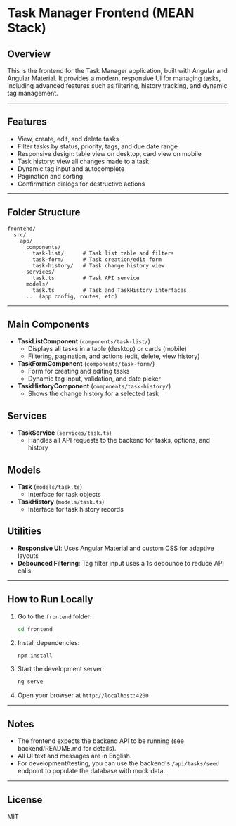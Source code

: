 # Task Manager Frontend (MEAN Stack)

## Overview

This is the frontend for the Task Manager application, built with Angular and Angular Material. It provides a modern, responsive UI for managing tasks, including advanced features such as filtering, history tracking, and dynamic tag management.

---

## Features

- View, create, edit, and delete tasks
- Filter tasks by status, priority, tags, and due date range
- Responsive design: table view on desktop, card view on mobile
- Task history: view all changes made to a task
- Dynamic tag input and autocomplete
- Pagination and sorting
- Confirmation dialogs for destructive actions

---

## Folder Structure

```
frontend/
  src/
    app/
      components/
        task-list/      # Task list table and filters
        task-form/      # Task creation/edit form
        task-history/   # Task change history view
      services/
        task.ts         # Task API service
      models/
        task.ts         # Task and TaskHistory interfaces
      ... (app config, routes, etc)
```

---

## Main Components

- **TaskListComponent** (`components/task-list/`)
  - Displays all tasks in a table (desktop) or cards (mobile)
  - Filtering, pagination, and actions (edit, delete, view history)
- **TaskFormComponent** (`components/task-form/`)
  - Form for creating and editing tasks
  - Dynamic tag input, validation, and date picker
- **TaskHistoryComponent** (`components/task-history/`)
  - Shows the change history for a selected task

## Services

- **TaskService** (`services/task.ts`)
  - Handles all API requests to the backend for tasks, options, and history

## Models

- **Task** (`models/task.ts`)
  - Interface for task objects
- **TaskHistory** (`models/task.ts`)
  - Interface for task history records

## Utilities

- **Responsive UI**: Uses Angular Material and custom CSS for adaptive layouts
- **Debounced Filtering**: Tag filter input uses a 1s debounce to reduce API calls

---

## How to Run Locally

1. Go to the `frontend` folder:
   ```bash
   cd frontend
   ```
2. Install dependencies:
   ```bash
   npm install
   ```
3. Start the development server:
   ```bash
   ng serve
   ```
4. Open your browser at `http://localhost:4200`

---

## Notes

- The frontend expects the backend API to be running (see backend/README.md for details).
- All UI text and messages are in English.
- For development/testing, you can use the backend's `/api/tasks/seed` endpoint to populate the database with mock data.

---

## License
MIT
